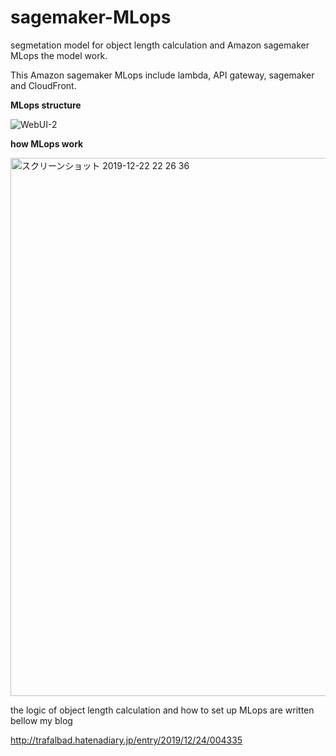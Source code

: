 # sagemaker-MLops

segmetation model for object length calculation and Amazon sagemaker MLops the model work.

This Amazon sagemaker MLops include lambda, API gateway, sagemaker and CloudFront.

<b>MLops structure</b>

![WebUI-2](https://user-images.githubusercontent.com/48679574/71368891-83162e80-25ec-11ea-964a-ccb6824cbf3b.JPG)



<b>how MLops work</b>

<img width="861" alt="スクリーンショット 2019-12-22 22 26 36" src="https://user-images.githubusercontent.com/48679574/71368926-a17c2a00-25ec-11ea-99f5-9e0d5ec42652.PNG">


the logic of object length calculation and how to set up MLops are written bellow my blog

http://trafalbad.hatenadiary.jp/entry/2019/12/24/004335
